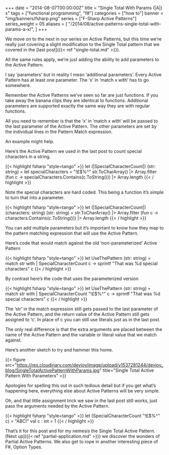 +++
date = "2014-08-07T00:00:00Z"
title = "Single Total With Params (|A|) x"
tags = ["functional programming", "f#"]
categories = ["how to"]
banner = "img/banners/fsharp.png"
series = ["F-Sharp Active Patterns"]
series_weight = 05
aliases = [
    "/2014/08/active-patterns-single-total-with-params-a-x/",
]
+++

We move on to the next in our series on Active Patterns, but this time we’re really just covering a slight modification to the Single Total pattern that we covered in the [last post]({{< ref "single-total.md" >}}).

All the same rules apply, we’re just adding the ability to add parameters to the Active Pattern.

I say ‘parameters’ but in reality I mean ‘additional parameters’. Every Active Pattern has at least one parameter. The ‘x’ in ‘match x with’ has to go somewhere.

Remember the Active Patterns we’ve seen so far are just functions. If you take away the banana clips they are identical to functions. Additional parameters are supported exactly the same way they are with regular functions.

All you need to remember is that the ‘x’ in ‘match x with’ will be passed to the last parameter of the Active Pattern. The other parameters are set by the individual lines in the Pattern Match expression.

An example might help.

Here’s the Active Pattern we used in the last post to count special characters in a string.

{{< highlight fsharp "style=tango" >}}
let (|SpecialCharacterCount|) (str: string) =
    let specialCharacters = "!£$%^"
    str.ToCharArray()
    |> Array.filter (fun c -> specialCharacters.Contains(c.ToString()))
    |> Array.length
{{< / highlight >}}

Note the special characters are hard coded. This being a function it’s simple to turn that into a parameter.

{{< highlight fsharp "style=tango" >}}
let (|SpecialCharacterCount|) (characters: string) (str: string) =
    str.ToCharArray()
    |> Array.filter (fun c -> characters.Contains(c.ToString()))
    |> Array.length
{{< / highlight >}}

You can add multiple parameters but it’s important to know how they map to the pattern matching expression that will use the Active Pattern.

Here’s code that would match against the old ‘non-parameterized’ Active Pattern

{{< highlight fsharp "style=tango" >}}
let UseThePattern (str: string) =
    match str with
    | SpecialCharacterCount c -> sprintf "That was %d special characters" c
{{< / highlight >}}

By contrast here’s the code that uses the parameterized version

{{< highlight fsharp "style=tango" >}}
let UseThePattern (str: string) =
    match str with
    | SpecialCharacterCount "!£$%^" c -> sprintf "That was %d special characters" c
{{< / highlight >}}

The ‘str’ in the match expression still gets passed to the last parameter of the Active Pattern, and the return value of the Active Pattern still gets assigned to ‘c’. In place of c you can still use literals just as in the last post.

The only real difference is that the extra arguments are placed between the name of the Active Pattern and the variable or literal value that we match against.

Here’s another sketch to try and hammer this home.

{{< figure src="https://res.cloudinary.com/devjoy/image/upload/v1537281244/devjoy_blog/SingleTotalActivePatternWithParams.jpg" title="Single Total Active Pattern With Parameters" >}}

Apologies for spelling this out in such tedious detail but if you get what’s happening here, everything else about Active Patterns will be very simple.

Oh, and that little assignment trick we saw in the last post still works, just pass the arguments needed by the Active Pattern.

{{< highlight fsharp "style=tango" >}}
let (SpecialCharacterCount "!£$%^" c) = "ABC!"
val c : int = 1
{{< / highlight >}}

That’s it for this post and for my nemesis the Single Total Active Pattern. [Next up]({{< ref "partial-application.md" >}}) we discover the wonders of Partial Active Patterns. We also get to rope in another interesting piece of F#, Option Types.